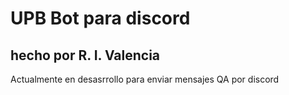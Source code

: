 # UPB Bot para discord
## hecho por R. I. Valencia
Actualmente en desasrrollo para enviar mensajes QA por discord
